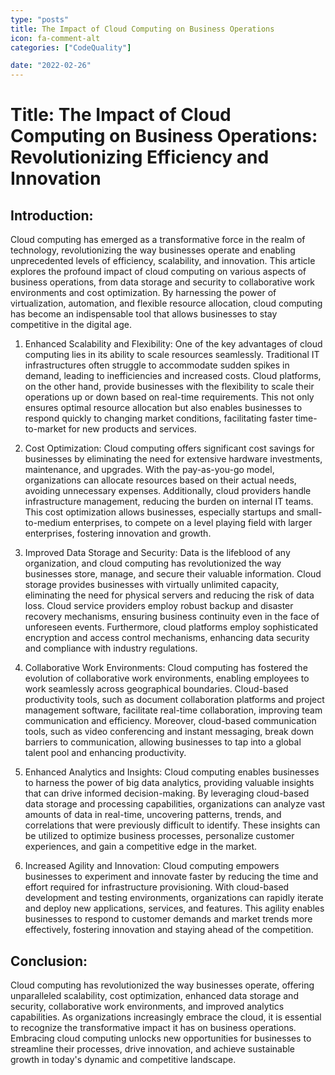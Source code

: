 ```yaml
---
type: "posts"
title: The Impact of Cloud Computing on Business Operations
icon: fa-comment-alt
categories: ["CodeQuality"]

date: "2022-02-26"
---
```


# Title: The Impact of Cloud Computing on Business Operations: Revolutionizing Efficiency and Innovation

## Introduction:

Cloud computing has emerged as a transformative force in the realm of technology, revolutionizing the way businesses operate and enabling unprecedented levels of efficiency, scalability, and innovation. This article explores the profound impact of cloud computing on various aspects of business operations, from data storage and security to collaborative work environments and cost optimization. By harnessing the power of virtualization, automation, and flexible resource allocation, cloud computing has become an indispensable tool that allows businesses to stay competitive in the digital age.

1. Enhanced Scalability and Flexibility:
   One of the key advantages of cloud computing lies in its ability to scale resources seamlessly. Traditional IT infrastructures often struggle to accommodate sudden spikes in demand, leading to inefficiencies and increased costs. Cloud platforms, on the other hand, provide businesses with the flexibility to scale their operations up or down based on real-time requirements. This not only ensures optimal resource allocation but also enables businesses to respond quickly to changing market conditions, facilitating faster time-to-market for new products and services.

2. Cost Optimization:
   Cloud computing offers significant cost savings for businesses by eliminating the need for extensive hardware investments, maintenance, and upgrades. With the pay-as-you-go model, organizations can allocate resources based on their actual needs, avoiding unnecessary expenses. Additionally, cloud providers handle infrastructure management, reducing the burden on internal IT teams. This cost optimization allows businesses, especially startups and small-to-medium enterprises, to compete on a level playing field with larger enterprises, fostering innovation and growth.

3. Improved Data Storage and Security:
   Data is the lifeblood of any organization, and cloud computing has revolutionized the way businesses store, manage, and secure their valuable information. Cloud storage provides businesses with virtually unlimited capacity, eliminating the need for physical servers and reducing the risk of data loss. Cloud service providers employ robust backup and disaster recovery mechanisms, ensuring business continuity even in the face of unforeseen events. Furthermore, cloud platforms employ sophisticated encryption and access control mechanisms, enhancing data security and compliance with industry regulations.

4. Collaborative Work Environments:
   Cloud computing has fostered the evolution of collaborative work environments, enabling employees to work seamlessly across geographical boundaries. Cloud-based productivity tools, such as document collaboration platforms and project management software, facilitate real-time collaboration, improving team communication and efficiency. Moreover, cloud-based communication tools, such as video conferencing and instant messaging, break down barriers to communication, allowing businesses to tap into a global talent pool and enhancing productivity.

5. Enhanced Analytics and Insights:
   Cloud computing enables businesses to harness the power of big data analytics, providing valuable insights that can drive informed decision-making. By leveraging cloud-based data storage and processing capabilities, organizations can analyze vast amounts of data in real-time, uncovering patterns, trends, and correlations that were previously difficult to identify. These insights can be utilized to optimize business processes, personalize customer experiences, and gain a competitive edge in the market.

6. Increased Agility and Innovation:
   Cloud computing empowers businesses to experiment and innovate faster by reducing the time and effort required for infrastructure provisioning. With cloud-based development and testing environments, organizations can rapidly iterate and deploy new applications, services, and features. This agility enables businesses to respond to customer demands and market trends more effectively, fostering innovation and staying ahead of the competition.

## Conclusion:

Cloud computing has revolutionized the way businesses operate, offering unparalleled scalability, cost optimization, enhanced data storage and security, collaborative work environments, and improved analytics capabilities. As organizations increasingly embrace the cloud, it is essential to recognize the transformative impact it has on business operations. Embracing cloud computing unlocks new opportunities for businesses to streamline their processes, drive innovation, and achieve sustainable growth in today's dynamic and competitive landscape.

